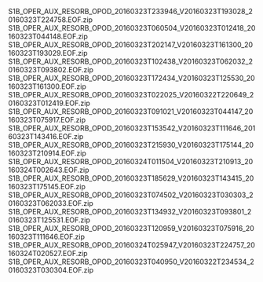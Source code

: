 S1B_OPER_AUX_RESORB_OPOD_20160323T233946_V20160323T193028_20160323T224758.EOF.zip
S1B_OPER_AUX_RESORB_OPOD_20160323T060504_V20160323T012418_20160323T044148.EOF.zip
S1B_OPER_AUX_RESORB_OPOD_20160323T202147_V20160323T161300_20160323T193029.EOF.zip
S1B_OPER_AUX_RESORB_OPOD_20160323T102438_V20160323T062032_20160323T093802.EOF.zip
S1B_OPER_AUX_RESORB_OPOD_20160323T172434_V20160323T125530_20160323T161300.EOF.zip
S1B_OPER_AUX_RESORB_OPOD_20160323T022025_V20160322T220649_20160323T012419.EOF.zip
S1B_OPER_AUX_RESORB_OPOD_20160323T091021_V20160323T044147_20160323T075917.EOF.zip
S1B_OPER_AUX_RESORB_OPOD_20160323T153542_V20160323T111646_20160323T143416.EOF.zip
S1B_OPER_AUX_RESORB_OPOD_20160323T215930_V20160323T175144_20160323T210914.EOF.zip
S1B_OPER_AUX_RESORB_OPOD_20160324T011504_V20160323T210913_20160324T002643.EOF.zip
S1B_OPER_AUX_RESORB_OPOD_20160323T185629_V20160323T143415_20160323T175145.EOF.zip
S1B_OPER_AUX_RESORB_OPOD_20160323T074502_V20160323T030303_20160323T062033.EOF.zip
S1B_OPER_AUX_RESORB_OPOD_20160323T134932_V20160323T093801_20160323T125531.EOF.zip
S1B_OPER_AUX_RESORB_OPOD_20160323T120959_V20160323T075916_20160323T111646.EOF.zip
S1B_OPER_AUX_RESORB_OPOD_20160324T025947_V20160323T224757_20160324T020527.EOF.zip
S1B_OPER_AUX_RESORB_OPOD_20160323T040950_V20160322T234534_20160323T030304.EOF.zip